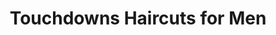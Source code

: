 ---
title: "Touchdowns Haircuts for Men"
url: /englewood/touchdowns-haircuts-for-men/
shop: Friseur
---